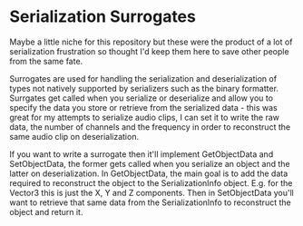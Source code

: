 # Serialization Surrogates

Maybe a little niche for this repository but these were the product of a lot of serialization frustration so thought I'd keep them here to save other people from the same fate.

Surrogates are used for handling the serialization and deserialization of types not natively supported by serializers such as the binary formatter. Surrgates get called when you serialize or deserialize and allow you to specify the data you store or retrieve from the serialized data - this was great for my attempts to serialize audio clips, I can set it to write the raw data, the number of channels and the frequency in order to reconstruct the same audio clip on deserialization.

If you want to write a surrogate then it'll implement GetObjectData and SetObjectData, the former gets called when you serialize an object and the latter on deserialization. In GetObjectData, the main goal is to add the data required to reconstruct the object to the SerializationInfo object. E.g. for the Vector3 this is just the X, Y and Z components. Then in SetObjectData you'll want to retrieve that same data from the SerializationInfo to reconstruct the object and return it.